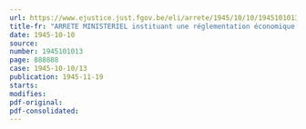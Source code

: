 ```yaml
---
url: https://www.ejustice.just.fgov.be/eli/arrete/1945/10/10/1945101013/justel
title-fr: "ARRETE MINISTERIEL instituant une réglementation économique au sein de l'industrie de la flaconnerie et de la bouteillerie"
date: 1945-10-10
source:
number: 1945101013
page: 888888
case: 1945-10-10/13
publication: 1945-11-19
starts:
modifies:
pdf-original:
pdf-consolidated:
---
```


